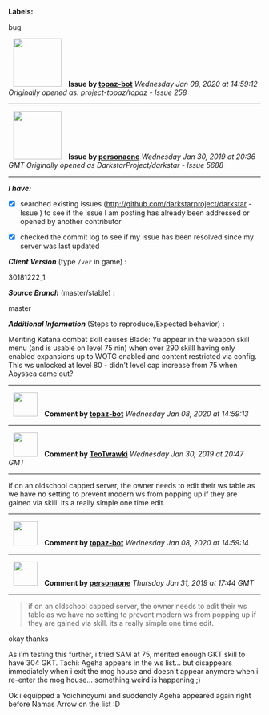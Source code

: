 **Labels:**

bug



<a href="https://github.com/topaz-bot"><img src="https://avatars3.githubusercontent.com/u/59651103?v=4" width="96" height="96" hspace="10"></img></a> **Issue by [topaz-bot](https://github.com/topaz-bot)**
_Wednesday Jan 08, 2020 at 14:59:12_
_Originally opened as: project-topaz/topaz - Issue 258_

----

<a href="https://github.com/personaone"><img src="https://avatars0.githubusercontent.com/u/8123295?v=4"  width="96" height="96" hspace="10"></img></a> **Issue by [personaone](https://github.com/personaone)**
_Wednesday Jan 30, 2019 at 20:36 GMT_
_Originally opened as DarkstarProject/darkstar - Issue 5688_

----

<!-- place 'x' mark between square [] brackets to checkmark box -->

**_I have:_**

- [x] searched existing issues (http://github.com/darkstarproject/darkstar - Issue ) to see if the issue I am posting has already been addressed or opened by another contributor
- [x] checked the commit log to see if my issue has been resolved since my server was last updated


<!-- Issues will be closed without being looked into if the following information is missing (unless its not applicable). -->

**_Client Version_** (type `/ver` in game) **:** 
30181222_1

**_Source Branch_** (master/stable) **:** 
master

<!-- If there is a server you know we can reproduce this on right now, please mention it here. -->
**_Additional Information_** (Steps to reproduce/Expected behavior) **:** 
Meriting Katana combat skill causes Blade: Yu appear in the weapon skill menu (and is usable on level 75 nin) when over 290 skilll having only enabled expansions up to WOTG enabled and content restricted via config. This ws unlocked at level 80 - didn't level cap increase from 75 when Abyssea came out?



----
<a href="https://github.com/topaz-bot"><img src="https://avatars3.githubusercontent.com/u/59651103?v=4" width="48" height="48" hspace="10"></img></a> **Comment by [topaz-bot](https://github.com/topaz-bot)**
_Wednesday Jan 08, 2020 at 14:59:13_

----

<a href="https://github.com/TeoTwawki"><img src="https://avatars0.githubusercontent.com/u/6871475?v=4"  width="48" height="48" hspace="10"></img></a> **Comment by [TeoTwawki](https://github.com/TeoTwawki)**
_Wednesday Jan 30, 2019 at 20:47 GMT_

----

if on an oldschool capped server, the owner needs to edit their ws table as we have no setting to prevent modern ws from popping up if they are gained via skill. its a really simple one time edit.



----
<a href="https://github.com/topaz-bot"><img src="https://avatars3.githubusercontent.com/u/59651103?v=4" width="48" height="48" hspace="10"></img></a> **Comment by [topaz-bot](https://github.com/topaz-bot)**
_Wednesday Jan 08, 2020 at 14:59:14_

----

<a href="https://github.com/personaone"><img src="https://avatars0.githubusercontent.com/u/8123295?v=4"  width="48" height="48" hspace="10"></img></a> **Comment by [personaone](https://github.com/personaone)**
_Thursday Jan 31, 2019 at 17:44 GMT_

----

> if on an oldschool capped server, the owner needs to edit their ws table as we have no setting to prevent modern ws from popping up if they are gained via skill. its a really simple one time edit.

okay thanks

As i'm testing this further, i tried SAM at 75, merited enough GKT skill to have 304 GKT. Tachi: Ageha appears in the ws list... but disappears immediately when i exit the mog house and doesn't appear anymore when i re-enter the mog house... something weird is happening ;)

Ok i equipped a Yoichinoyumi and suddendly Ageha appeared again right before Namas Arrow on the list :D

